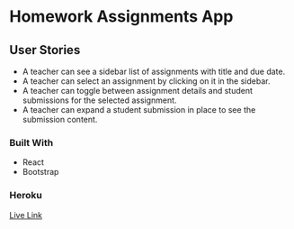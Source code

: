 # Homework Assignments App

## User Stories
* A teacher can see a sidebar list of assignments with title and due date.
* A teacher can select an assignment by clicking on it in the sidebar.
* A teacher can toggle between assignment details and student submissions for the selected assignment.
* A teacher can expand a student submission in place to see the submission content.

### Built With
* React
* Bootstrap

### Heroku
[Live Link](http://polar-dawn-64352.herokuapp.com)
